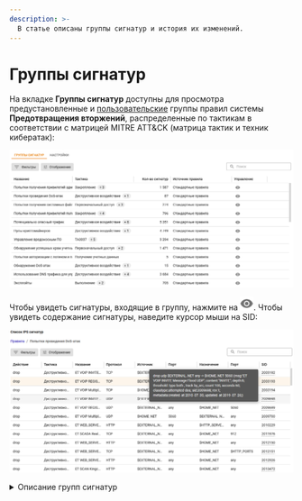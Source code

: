 ```yaml
---
description: >-
  В статье описаны группы сигнатур и история их изменений.
---
```


# Группы сигнатур

На вкладке **Группы сигнатур** доступны для просмотра предустановленные и [пользовательские](/settings/access-rules/ips/custom-signatures.md) группы правил системы **Предотвращения вторжений**, распределенные по тактикам в соответствии с матрицей MITRE ATT&CK (матрица тактик и техник кибератак):

![](/.gitbook/assets/ips12.png)

Чтобы увидеть сигнатуры, входящие в группу, нажмите на ![](/.gitbook/assets/icon-eye.png). Чтобы увидеть содержание сигнатуры, наведите курсор мыши на SID:

![](/.gitbook/assets/ips13.png)

<details>

<summary>Описание групп сигнатур</summary>

- **DNS поверх HTTPS** - обнаруживает/блокирует попытки сокрытия DNS-запросов по седьмому уровню TLS/SSL;
- **GeoIP Страны Восточной Европы** - обнаруживает/блокирует попытки доступа к IP-адресам, основываясь на базе данных MaxMind's GeoIP databases;
- **SSL-сертификаты, используемые вредоносным ПО и ботнетами** - обнаруживает/блокирует связь с командными центрами злоумышленников (C2);
- **Авторизация с подозрительным логином**;
- **Анонимайзеры** - обнаруживает/блокирует анонимайзеры;
- **Атаки на получение прав пользователя** - обнаруживает/блокирует попытки получить учетные данные пользователя;
- **Атаки на получение привилегий администратора** - обнаруживает/блокирует попытки получить привилегии администратора;
- **Блокирование активности троянских программ** - обнаруживает/блокирует вредоносные трояны;
- **Блокирование атак** - обнаруживает/блокирует подозрительные IP-адреса (IP Reputation);
- **Блокирование крупных утечек информации** - обнаруживает/блокирует попытки получить данные и информацию;
- **Блокирование некорректных попыток получения привилегий пользователя** - обнаруживает/блокирует попытки получить привилегии пользователя;
- **Блокирование подозрительных RPС-запросов** - обнаруживает/блокирует удаленный вызов процедур (обычно используется для вызова удаленных функций на сервере, требующих результата действия);
- **Блокирование попыток запуска исполняемого кода** - обнаруживает/блокирует Remote Code Execution (RCE);
- **Блокирование утечек информации** - обнаруживает/блокирует попытки получить данные и информацию;
- **Запросы на скомпрометированные ресурсы** - обнаруживает/блокирует связи с командными центрами злоумышленников (C2);
- **Использование DNS-трафика для управления вредоносным ПО** - обнаруживает/блокирует связь с инфраструктурой управления и контроля (C2);
- **Нежелательное программное обеспечение** - обнаруживает/блокирует вредоносное ПО;
- **Неизвестный тип трафика** - обнаруживает/блокирует неопознанный/вредоносный трафик;
- **Нецелевое использование стандартных портов** - обнаруживает/блокирует использование стандартных портов в нелегитимных целях;
- **Обнаружение нарушений стандартов сетевых протоколов** - обнаруживает/блокирует обращения по нестандартным/прошитым протоколам;
- **Обнаружение подозрительной сетевой активности** - обнаруживает/блокирует аномалии или нестандартные действия легитимных пользователей в сети;
- **Обнаружение подозрительных команд** - обнаруживает/блокирует нестандартные команды, не характерные системам;
- **Обнаружение успешных краж учетных данных** - обнаруживает/блокирует кражи учетных данных;
- **Определение внешнего IP-адреса** - обнаруживает/блокирует попытки взаимодействия с инфраструктурой из внешних сетей;
- **Ошибки в сетевых протоколах** - обнаруживает/блокирует ошибки сетевых протоколов;
- **Подозрительное обращение к файлам** - обнаруживает/блокирует нестандартное обращение к файлам системы;
- **Попытки авторизации с логином и паролем по-умолчанию** - обнаруживает/блокирует попытки зайти под учетными данными с простыми паролями (аналогично брутфорс-атакам);
- **Попытки использования социальной инженерии** - обнаруживает/блокирует "атаку на человека";
- **Попытки получения привилегий администратора** - обнаруживает/блокирует попытки повысить привилегии до администратора и получить учетные данные администратора;
- **Попытки получения привилегий пользователя** - обнаруживает/блокирует попытки повысить привилегии и получить учетные данные пользователей;
- **Попытки получения системных файлов** - обнаруживает/блокирует системные конфигурации;
- **Попытки проведения DoS-атак** - обнаруживает/блокирует попытки провести атаки типа "отказ в обслуживании" (denial-of-service attack);
- **Попытки сканирования сети** - обнаруживает/блокирует сканирование сети;
- **Потенциально опасный трафик** - обнаруживает/блокирует зашифрованный или запутанный трафик, нестандартные запросы;
- **Пулы криптомайнеров** - обнаруживает/блокирует взаимодействие с сетями криптомайнеров и обращения для передачи нагрузки, которые криптомайнеры используют для майнинга;
- **Расширенная база правил (от Лаборатории Касперского)** - набор правил по обнаружению/блокировке от Лаборатории Касперского;
- **Телеметрия Windows** - обнаруживает/блокирует Телеметрию Windows;
- **Трафик устаревшего уязвимого ПО** - обнаруживает/блокирует связи с командными центрами злоумышленников (C2);
- **Управление вредоносным ПО** - обнаруживает/блокирует связь с инфраструктурой управления и контроля (C2), которую злоумышленники используют для управления зараженными устройствами и кражи конфиденциальных данных;
- **Целевое использование вредоносного ПО** - обнаруживает/блокирует вредоносное программное обеспечение;
- **Черный список IP-адресов** - обнаруживает/блокирует трафик к IP-адресам из баз safe-surf.ru и cinsarmy.com;
- **Эксплойты** - обнаруживает/блокирует использование уязвимостей систем (с идентификатором CVE-XXXX-XXXXX).

</details>